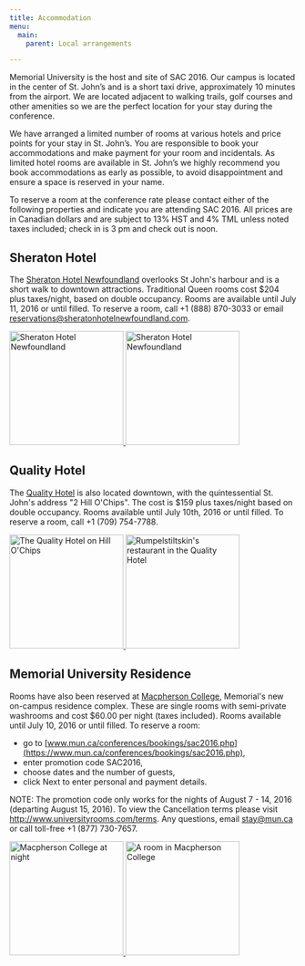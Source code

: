 ```yaml
---
title: Accommodation
menu:
  main:
    parent: Local arrangements

---
```


Memorial University is the host and site of SAC 2016. Our campus is located in
the center of St. John’s and is a short taxi drive, approximately 10 minutes
from the airport. We are located adjacent to walking trails, golf courses and
other amenities so we are the perfect location for your stay during the
conference.

We have arranged a limited number of rooms at various hotels and price points
for your stay in St. John’s. You are responsible to book your accommodations and
make payment for your room and incidentals. As limited hotel rooms are available
in St. John’s we highly recommend you book accommodations as early as possible,
to avoid disappointment and ensure a space is reserved in your name.

To reserve a room at the conference rate please contact either of the following
properties and indicate you are attending  SAC 2016.  All prices are in Canadian
dollars and are subject to 13% HST and 4% TML unless noted taxes included; check
in is 3 pm and check out is noon.



## Sheraton Hotel

The [Sheraton Hotel Newfoundland](http://www.sheraton.com/Newfoundland)
overlooks St John's harbour and is a short walk to downtown attractions.
Traditional Queen rooms cost $204 plus taxes/night, based on double occupancy.
Rooms are available until July 11, 2016 or until filled.
To reserve a room, call +1 (888) 870-3033 or email
[reservations@sheratonhotelnewfoundland.com](mailto:reservations@sheratonhotelnewfoundland.com).

<a href="http://r-ec.bstatic.com/images/hotel/max400/148/1480604.jpg">
<img src="http://r-ec.bstatic.com/images/hotel/max400/148/1480604.jpg"
 alt="Sheraton Hotel Newfoundland" width="200"/>
</a>
<a href="http://destinationstjohns.com/wp-content/uploads/2012/01/Sheraton.jpg">
<img src="http://destinationstjohns.com/wp-content/uploads/2012/01/Sheraton.jpg"
 alt="Sheraton Hotel Newfoundland" width="200"/>
</a>


## Quality Hotel

The
[Quality Hotel](http://www.stjohnsqualityhotel.com/) is also located downtown,
with the quintessential St. John's address "2 Hill O'Chips".
The cost is $159 plus taxes/night based on double occupancy.
Rooms available until July 10th, 2016 or until filled.
To reserve a room, call +1 (709) 754-7788.

<a href="https://www.choicehotels.com/media/eBrochure/ebrochure/CN/CN246/CN246A1.JPG">
  <img src="https://www.choicehotels.com/media/eBrochure/ebrochure/CN/CN246/CN246A1.JPG"
    alt="The Quality Hotel on Hill O'Chips" width="200"/>
</a>
<a href="http://i0.bookcdn.com/data/Photos/OriginalPhoto/51/5110/5110532/Courtyard-St-JohnS-Newfoundland-photos-Restaurant.JPEG">
  <img src="http://i0.bookcdn.com/data/Photos/OriginalPhoto/51/5110/5110532/Courtyard-St-JohnS-Newfoundland-photos-Restaurant.JPEG"
    alt="Rumpelstiltskin's restaurant in the Quality Hotel" width="200"/>
</a>


## Memorial University Residence

Rooms have also been reserved at
[Macpherson College](http://www.mun.ca/hfcs/housingservices/on_campus/new_res/),
Memorial's new on-campus residence complex.
These are single rooms with semi-private washrooms
and cost $60.00 per night (taxes included).
Rooms available until July 10, 2016 or until filled.
To reserve a room:

* go to [www.mun.ca/conferences/bookings/sac2016.php](https://www.mun.ca/conferences/bookings/sac2016.php),
* enter promotion code SAC2016,
* choose dates and the number of guests,
* click Next to enter personal and payment details.

NOTE: The promotion code only works for the nights of August 7 - 14, 2016
(departing August 15, 2016).
To view the Cancellation terms please visit
http://www.universityrooms.com/terms.
Any questions, email stay@mun.ca or call toll-free +1 (877) 730-7657.

<a href="http://www.mun.ca/hfcs/housingservices/on_campus/new_res/">
  <img src="http://www.mun.ca/hfcs/images/content/newresnight2.png" width="200"
    alt="Macpherson College at night"/>
</a>
<a href="http://www.mun.ca/conferences/bookings/sac2016.php">
  <img src="http://www.mun.ca/conferences/images/content/Guest_Accommodations/Macpherson_College_Bedroom.jpg" width="200"
    alt="A room in Macpherson College"/>
</a>
